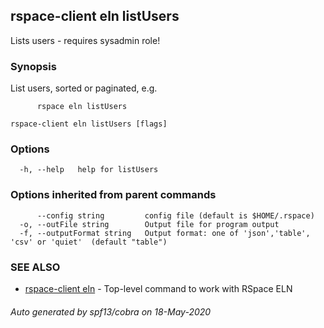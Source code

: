 ## rspace-client eln listUsers

Lists users - requires sysadmin role!

### Synopsis

List users, sorted or paginated, e.g.

		  rspace eln listUsers
	

```
rspace-client eln listUsers [flags]
```

### Options

```
  -h, --help   help for listUsers
```

### Options inherited from parent commands

```
      --config string         config file (default is $HOME/.rspace)
  -o, --outFile string        Output file for program output
  -f, --outputFormat string   Output format: one of 'json','table', 'csv' or 'quiet'  (default "table")
```

### SEE ALSO

* [rspace-client eln](rspace-client_eln.md)	 - Top-level command to work with RSpace ELN

###### Auto generated by spf13/cobra on 18-May-2020
